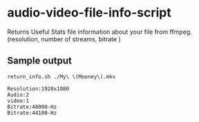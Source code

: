 # audio-video-file-info-script
Returns Useful Stats file information about your file from ffmpeg. (resolution, number of streams, bitrate )
## Sample output
```
return_info.sh ./My\ \(Mooney\).mkv

Resolution:1920x1080
Audio:2
video:1
Bitrate:48000-Hz
Bitrate:44100-Hz

```
